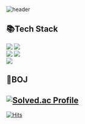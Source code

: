 ![header](https://capsule-render.vercel.app/api?type=Waving&color=gradient&sectir&text=Welcome%20my%20Github&animation=twinkling&fontSize=65&height=200)
<br/>
## 📚Tech Stack
<img src="https://img.shields.io/badge/c-A8B9CC?style=for-the-badge&logo=C&logoColor=white"> <img src="https://img.shields.io/badge/java-007396?style=for-the-badge&logo=java&logoColor=white">    
<img src="https://img.shields.io/badge/spring-6DB33F?style=for-the-badge&logo=spring&logoColor=white">  <img src="https://img.shields.io/badge/Spring%20Boot-6DB33F?style=for-the-badge&logo=Spring%20Boot&logoColor=white"/> 
<br/>
<img src="https://img.shields.io/badge/mysql-4479A1?style=for-the-badge&logo=MySql&logoColor=white">

## 🎯BOJ
[![Solved.ac Profile](http://mazassumnida.wtf/api/generate_badge?boj=jho7535)](https://solved.ac/jho7535)<br/>
---

[![Hits](https://hits.seeyoufarm.com/api/count/incr/badge.svg?url=https%3A%2F%2Fgithub.com%2Fjho7535&count_bg=%233D75C8&title_bg=%23555555&icon=&icon_color=%23E7E7E7&title=hits&edge_flat=false)](https://hits.seeyoufarm.com)


